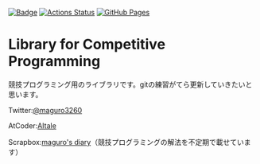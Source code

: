 [![Badge](https://cp-logo.vercel.app/atcoder/AItale)](https://atcoder.jp/users/AItale)
[![Actions Status](https://github.com/maguroplusia/Library/workflows/verify/badge.svg)](https://github.com/maguroplusia/Library/actions)
[![GitHub Pages](https://img.shields.io/static/v1?label=GitHub+Pages&message=+&color=brightgreen&logo=github)](https://maguroplusia.github.io/Library/)

# Library for Competitive Programming

競技プログラミング用のライブラリです。gitの練習がてら更新していきたいと思います。

Twitter:[@maguro3260](https://twitter.com/maguro3260)

AtCoder:[AItale](https://atcoder.jp/users/AItale)

Scrapbox:[maguro's diary](https://scrapbox.io/magurosdiary/)（競技プログラミングの解法を不定期で載せています）
